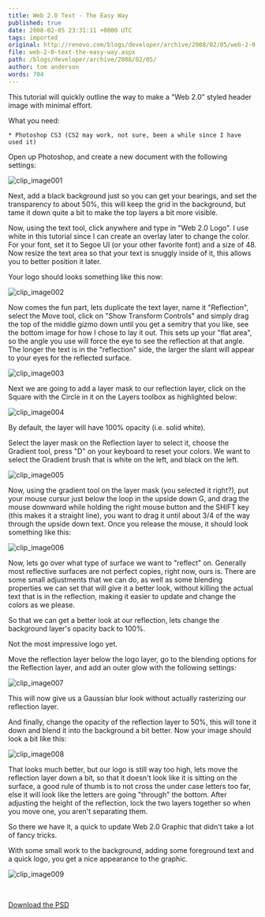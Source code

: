 ```yaml
---
title: Web 2.0 Text - The Easy Way
published: true
date: 2008-02-05 23:31:11 +0000 UTC
tags: imported 
original: http://renevo.com/blogs/developer/archive/2008/02/05/web-2-0-text-the-easy-way.aspx
file: web-2-0-text-the-easy-way.aspx
path: /blogs/developer/archive/2008/02/05/
author: tom anderson
words: 704
---
```

This tutorial will quickly outline the way to make a "Web 2.0" styled header image with minimal effort.

What you need:

    * Photoshop CS3 (CS2 may work, not sure, been a while since I have used it)

Open up Photoshop, and create a new document with the following settings:

![clip_image001][1]

Next, add a black background just so you can get your bearings, and set the transparency to about 50%, this will keep the grid in the background, but tame it down quite a bit to make the top layers a bit more visible.

Now, using the text tool, click anywhere and type in "Web 2.0 Logo". I use white in this tutorial since I can create an overlay later to change the color. For your font, set it to Segoe UI (or your other favorite font) and a size of 48. Now resize the text area so that your text is snuggly inside of it, this allows you to better position it later.

Your logo should looks something like this now:

![clip_image002][2]

Now comes the fun part, lets duplicate the text layer, name it "Reflection", select the Move tool, click on "Show Transform Controls" and simply drag the top of the middle gizmo down until you get a semitry that you like, see the bottom image for how I chose to lay it out. This sets up your "flat area", so the angle you use will force the eye to see the reflection at that angle. The longer the text is in the "reflection" side, the larger the slant will appear to your eyes for the reflected surface.

![clip_image003][3]

Next we are going to add a layer mask to our reflection layer, click on the Square with the Circle in it on the Layers toolbox as highlighted below:

![clip_image004][4]

By default, the layer will have 100% opacity (i.e. solid white).

Select the layer mask on the Reflection layer to select it, choose the Gradient tool, press "D" on your keyboard to reset your colors. We want to select the Gradient brush that is white on the left, and black on the left.

![clip_image005][5]

Now, using the gradient tool on the layer mask (you selected it right?), put your mouse cursur just below the loop in the upside down G, and drag the mouse downward while holding the right mouse button and the SHIFT key (this makes it a straight line), you want to drag it until about 3/4 of the way through the upside down text. Once you release the mouse, it should look something like this:

![clip_image006][6]

Now, lets go over what type of surface we want to "reflect" on. Generally most reflective surfaces are not perfect copies, right now, ours is. There are some small adjustments that we can do, as well as some blending properties we can set that will give it a better look, without killing the actual text that is in the reflection, making it easier to update and change the colors as we please.

So that we can get a better look at our reflection, lets change the background layer's opacity back to 100%.

Not the most impressive logo yet.

Move the reflection layer below the logo layer, go to the blending options for the Reflection layer, and add an outer glow with the following settings:

![clip_image007][7]

This will now give us a Gaussian blur look without actually rasterizing our reflection layer.

And finally, change the opacity of the reflection layer to 50%, this will tone it down and blend it into the background a bit better. Now your image should look a bit like this:

![clip_image008][8]

That looks much better, but our logo is still way too high, lets move the reflection layer down a bit, so that it doesn't look like it is sitting on the surface, a good rule of thumb is to not cross the under case letters too far, else it will look like the letters are going "through" the bottom. After adjusting the height of the reflection, lock the two layers together so when you move one, you aren't separating them.

So there we have it, a quick to update Web 2.0 Graphic that didn't take a lot of fancy tricks.

With some small work to the background, adding some foreground text and a quick logo, you get a nice appearance to the graphic.

![clip_image009][9]

 

[Download the PSD][10]



[1]: ./web-20-text-the-easy-way/clip_image001_thumb.png
[2]: ./web-20-text-the-easy-way/clip_image002_thumb.png
[3]: ./web-20-text-the-easy-way/clip_image003_thumb.png
[4]: ./web-20-text-the-easy-way/clip_image004_thumb.png
[5]: ./web-20-text-the-easy-way/clip_image005_thumb.png
[6]: ./web-20-text-the-easy-way/clip_image006_thumb.png
[7]: ./web-20-text-the-easy-way/clip_image007_thumb.png
[8]: ./web-20-text-the-easy-way/clip_image008_thumb.png
[9]: ./web-20-text-the-easy-way/clip_image009_thumb.png
[10]: http://www.renevo.com/files/folders/misc/entry1710.aspx


